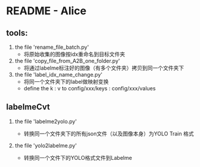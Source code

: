 # README - Alice



## tools:

1. the file 'rename_file_batch.py'
   * 将原始收集的图像按idx重命名到目标文件夹
2. the file 'copy_file_from_A2B_one_folder.py'
   * 将通过labelme标注好的图像（有多个文件夹）拷贝到同一个文件夹下
3. the file 'label_idx_name_change.py'
   * 将同一个文件夹下的label做映射变换
   * define the k : v to config/xxx/keys : config/xxx/values


## labelmeCvt

1. the file 'labelme2yolo.py'
   * 转换同一个文件夹下的所有json文件（以及图像本身）为YOLO Train 格式

2. the file 'yolo2labelme.py'
   * 转换同一个文件下的YOLO格式文件到Labelme